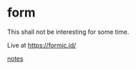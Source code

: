 # form

This shall not be interesting for some time.

Live at https://formic.id/

[notes](notes.md)
